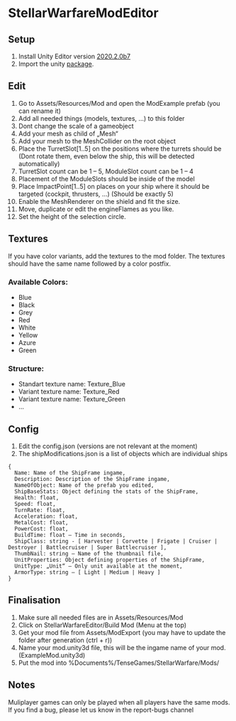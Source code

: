 # StellarWarfareModEditor
## Setup
1. Install Unity Editor version [2020.2.0b7](https://unity3d.com/unity/beta/2020.2.0b7)
2. Import the unity [package](https://github.com/MrBoneCrash/StellarWarfareModEditor/blob/main/SWEditor_3.unitypackage).

## Edit
1. Go to Assets/Resources/Mod and open the ModExample prefab (you can rename it)
1. Add all needed things (models, textures, …) to this folder
1. Dont change the scale of a gameobject
1. Add your mesh as child of „Mesh“
1. Add your mesh to the MeshCollider on the root object
1. Place the TurretSlot[1..5] on the positions where the turrets should be (Dont rotate them, even below the ship, this will be detected automatically)
1. TurretSlot count can be 1 – 5, ModuleSlot count can be 1 – 4
1. Placement of the ModuleSlots should be inside of the model
1. Place ImpactPoint[1..5] on places on your ship where it should be targeted (cockpit, thrusters, …) (Should be exactly 5)
1. Enable the MeshRenderer on the shield and fit the size.
1. Move, duplicate or edit the engineFlames as you like.
1. Set the height of the selection circle.

## Textures
If you have color variants, add the textures to the mod folder.
The textures should have the same name followed by a color postfix.

### Available Colors:
- Blue
- Black
- Grey
- Red
- White
- Yellow
- Azure
- Green

### Structure:
- Standart texture name: Texture_Blue
- Variant texture name: Texture_Red
- Variant texture name: Texture_Green
- ...

## Config
1. Edit the config.json (versions are not relevant at the moment)
1. The shipModifications.json is a list of objects which are individual ships

```
{
  Name: Name of the ShipFrame ingame,
  Description: Description of the ShipFrame ingame,
  NameOfObject: Name of the prefab you edited,
  ShipBaseStats: Object defining the stats of the ShipFrame,
  Health: float,
  Speed: float,
  TurnRate: float,
  Acceleration: float,
  MetalCost: float,
  PowerCost: float,
  BuildTime: float – Time in seconds,
  ShipClass: string - [ Harvester | Corvette | Frigate | Cruiser | Destroyer | Battlecruiser | Super Battlecruiser ],
  ThumbNail: string – Name of the thumbnail file,
  UnitProperties: Object defining properties of the ShipFrame,
  UnitType: „Unit“ – Only unit available at the moment,
  ArmorType: string – [ Light | Medium | Heavy ]
}
```

## Finalisation
1. Make sure all needed files are in Assets/Resources/Mod
1. Click on StellarWarfareEditor/Build Mod (Menu at the top)
1. Get your mod file from Assets/ModExport (you may have to update the folder after generation (ctrl + r))
1. Name your mod.unity3d file, this will be the ingame name of your mod. (ExampleMod.unity3d)
1. Put the mod into %Documents%/TenseGames/StellarWarfare/Mods/

## Notes
Muliplayer games can only be played when all players have the same mods.
If you find a bug, please let us know in the report-bugs channel
